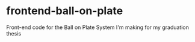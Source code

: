 # frontend-ball-on-plate
Front-end code for the Ball on Plate System I'm making for my graduation thesis
